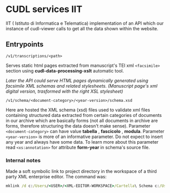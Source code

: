 # CUDL services IIT

IIT ( Istituto di Informatica e Telematica) implementation of an API which our instance of cudl-viewer calls to get all the data shown within the website.

## Entrypoints


`/v1/transcriptions/<path>`

Serves static html pages extracted from manuscript's TEI xml `<facsimile>` section using **cudl-data-processing-xslt** automatic tool. 

*Later the API could serve HTML pages dynamically generated using facsimile XML schemas and related stylesheets. (Manuscript page's xml digital version, trasformed with the right XSL stylesheet)*

`/v1/schema/<document-category>/<year-version>/schema.xsd`

Here are hosted the XML schema (xsd) files used to validate xml files containing structured data extracted from certain categories of documents in our archive which are basically forms (not all documents in archive are forms, therefore structuring the data doesn't make sense). Parameter `<document-category>` can have value **tabella** , **fascicolo** , **modula**. Parameter `<year-version>` is more of an informative parameter. Do not expect to insert any year and always have some data. To learn more about this parameter read `<xs:annotation>` for attribute **form-year** in schema's source file.

### Internal notes

Made a soft symbolic link to project directory in the workspace of a third party XML enterprise editor. The command was:

~~~bat
mklink /d c:/Users/<USER>/<XML-EDITOR-WORKSPACE>/Cartella\ Schema c:/Users/<USER>/<PATH-HERE>/data/schema
~~~